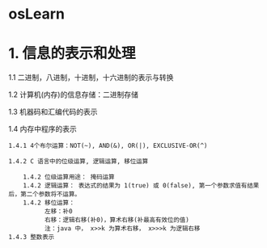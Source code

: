 # osLearn


# 1. 信息的表示和处理

  1.1 二进制，八进制，十进制，十六进制的表示与转换
  
  1.2 计算机(内存)的信息存储：二进制存储
  
  1.3 机器码和汇编代码的表示
  
  1.4 内存中程序的表示
  
    1.4.1 4个布尔运算：NOT(~), AND(&), OR(|), EXCLUSIVE-OR(^) 
    
    1.4.2 C 语言中的位级运算, 逻辑运算, 移位运算
      
        1.4.2 位级运算用途： 掩码运算
        1.4.2 逻辑运算： 表达式的结果为 1(true) 或 0(false), 第一个参数求值有结果后，第二个参数将不运算。
        1.4.2 移位运算： 
              左移：补0
              右移：逻辑右移(补0)，算术右移(补最高有效位的值)
              注：java 中， x>>k 为算术右移， x>>>k 为逻辑右移
    1.4.3 整数表示
              
